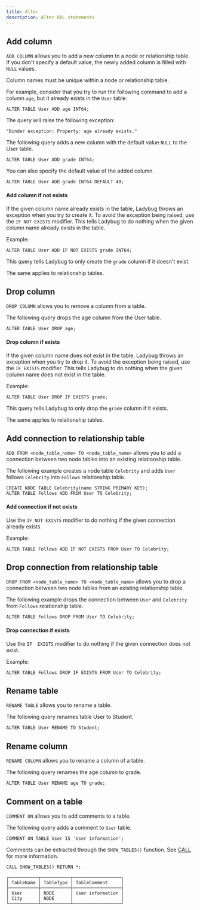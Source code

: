 ```yaml
---
title: Alter
description: Alter DDL statements
---
```


## Add column

`ADD COLUMN` allows you to add a new column to a node or relationship table. If you don't specify a default value, the newly added column is filled with `NULL` values.

Column names must be unique within a node or relationship table.

For example, consider that you try to run the following command to add a column `age`, but it
already exists in the `User` table:
```cypher
ALTER TABLE User ADD age INT64;
```
The query will raise the following exception:
```
"Binder exception: Property: age already exists."
```

The following query adds a new column with the default value `NULL` to the User table.
```cypher
ALTER TABLE User ADD grade INT64;
```

You can also specify the default value of the added column.
```cypher
ALTER TABLE User ADD grade INT64 DEFAULT 40;
```

#### Add column if not exists

If the given column name already exists in the table, Ladybug throws an exception when you try to create it.
To avoid the exception being raised, use the `IF NOT EXISTS` modifier. This tells Ladybug to do nothing when
the given column name already exists in the table.

Example:
```cypher
ALTER TABLE User ADD IF NOT EXISTS grade INT64;
```
This query tells Ladybug to only create the `grade` column if it doesn't exist.

The same applies to relationship tables.

## Drop column

`DROP COLUMN` allows you to remove a column from a table.

The following query drops the age column from the User table.
```cypher
ALTER TABLE User DROP age;
```

#### Drop column if exists

If the given column name does not exist in the table, Ladybug throws an exception when you try to drop it.
To avoid the exception being raised, use the `IF EXISTS` modifier. This tells Ladybug to do nothing when
the given column name does not exist in the table.

Example:
```cypher
ALTER TABLE User DROP IF EXISTS grade;
```
This query tells Ladybug to only drop the `grade` column if it exists.

The same applies to relationship tables.

## Add connection to relationship table

`ADD FROM <node_table_name> TO <node_table_name>` allows you to add a connection between two node tables into an existing relationship table.

The following example creates a node table `Celebrity` and adds `User` follows `Celebrity` into `Follows` relationship table.
```cypher
CREATE NODE TABLE Celebrity(name STRING PRIMARY KEY);
ALTER TABLE Follows ADD FROM User TO Celebrity;
```

#### Add connection if not exists

Use the `IF NOT EXISTS` modifier to do nothing if the given connection already exists.

Example:
```cypher
ALTER TABLE Follows ADD IF NOT EXISTS FROM User TO Celebrity;
```

## Drop connection from relationship table

`DROP FROM <node_table_name> TO <node_table_name>` allows you to drop a connection between two node tables from an existing relationship table.

The following example drops the connection between `User` and `Celebrity` from `Follows` relationship table.
```cypher
ALTER TABLE Follows DROP FROM User TO Celebrity;
```

#### Drop connection if exists

Use the `IF  EXISTS` modifier to do nothing if the given connection does not exist.

Example:
```cypher
ALTER TABLE Follows DROP IF EXISTS FROM User TO Celebrity;
```

## Rename table

`RENAME TABLE` allows you to rename a table.

The following query renames table User to Student.
```cypher
ALTER TABLE User RENAME TO Student;
```

## Rename column

`RENAME COLUMN` allows you to rename a column of a table.<br />

The following query renames the age column to grade.
```cypher
ALTER TABLE User RENAME age TO grade;
```

## Comment on a table

`COMMENT ON` allows you to add comments to a table.

The following query adds a comment to `User` table.
```cypher
COMMENT ON TABLE User IS 'User information';
```
Comments can be extracted through the `SHOW_TABLES()` function. See [CALL](/cypher/query-clauses/call) for more information.
```cypher
CALL SHOW_TABLES() RETURN *;
```
```table
┌───────────┬───────────┬──────────────────┐
│ TableName │ TableType │ TableComment     │
├───────────┼───────────┼──────────────────┤
│ User      │ NODE      │ User information │
│ City      │ NODE      │                  │
└───────────┴───────────┴──────────────────┘
```

